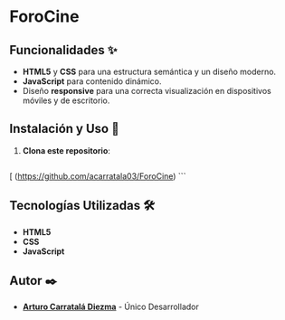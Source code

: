 # ForoCine

## Funcionalidades ✨
- **HTML5** y **CSS** para una estructura semántica y un diseño moderno.
- **JavaScript** para contenido dinámico.
- Diseño **responsive** para una correcta visualización en dispositivos móviles y de escritorio.

## Instalación y Uso 🚀
1. **Clona este repositorio**:
    ```bash
[    (https://github.com/acarratala03/ForoCine)
    ```

## Tecnologías Utilizadas 🛠️
- **HTML5**
- **CSS**
- **JavaScript**

## Autor ✒️
- **[Arturo Carratalá Diezma](https://github.com/acarratala03)** - Único Desarrollador 
